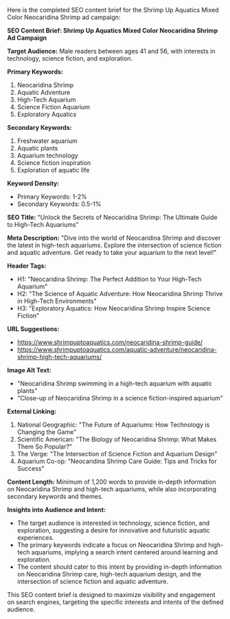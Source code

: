 Here is the completed SEO content brief for the Shrimp Up Aquatics Mixed Color Neocaridina Shrimp ad campaign:

**SEO Content Brief: Shrimp Up Aquatics Mixed Color Neocaridina Shrimp Ad Campaign**

**Target Audience:** Male readers between ages 41 and 56, with interests in technology, science fiction, and exploration.

**Primary Keywords:**
1. Neocaridina Shrimp
2. Aquatic Adventure
3. High-Tech Aquarium
4. Science Fiction Aquarium
5. Exploratory Aquatics

**Secondary Keywords:**
1. Freshwater aquarium
2. Aquatic plants
3. Aquarium technology
4. Science fiction inspiration
5. Exploration of aquatic life

**Keyword Density:** 
- Primary Keywords: 1-2%
- Secondary Keywords: 0.5-1%

**SEO Title:** "Unlock the Secrets of Neocaridina Shrimp: The Ultimate Guide to High-Tech Aquariums"

**Meta Description:** "Dive into the world of Neocaridina Shrimp and discover the latest in high-tech aquariums. Explore the intersection of science fiction and aquatic adventure. Get ready to take your aquarium to the next level!"

**Header Tags:**
- H1: "Neocaridina Shrimp: The Perfect Addition to Your High-Tech Aquarium"
- H2: "The Science of Aquatic Adventure: How Neocaridina Shrimp Thrive in High-Tech Environments"
- H3: "Exploratory Aquatics: How Neocaridina Shrimp Inspire Science Fiction"

**URL Suggestions:**
- https://www.shrimpuptoaquatics.com/neocaridina-shrimp-guide/
- https://www.shrimpuptoaquatics.com/aquatic-adventure/neocaridina-shrimp-high-tech-aquariums/

**Image Alt Text:**
- "Neocaridina Shrimp swimming in a high-tech aquarium with aquatic plants"
- "Close-up of Neocaridina Shrimp in a science fiction-inspired aquarium"

**External Linking:**
1. National Geographic: "The Future of Aquariums: How Technology is Changing the Game"
2. Scientific American: "The Biology of Neocaridina Shrimp: What Makes Them So Popular?"
3. The Verge: "The Intersection of Science Fiction and Aquarium Design"
4. Aquarium Co-op: "Neocaridina Shrimp Care Guide: Tips and Tricks for Success"

**Content Length:** Minimum of 1,200 words to provide in-depth information on Neocaridina Shrimp and high-tech aquariums, while also incorporating secondary keywords and themes.

**Insights into Audience and Intent:**
- The target audience is interested in technology, science fiction, and exploration, suggesting a desire for innovative and futuristic aquatic experiences.
- The primary keywords indicate a focus on Neocaridina Shrimp and high-tech aquariums, implying a search intent centered around learning and exploration.
- The content should cater to this intent by providing in-depth information on Neocaridina Shrimp care, high-tech aquarium design, and the intersection of science fiction and aquatic adventure.

This SEO content brief is designed to maximize visibility and engagement on search engines, targeting the specific interests and intents of the defined audience.